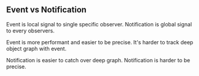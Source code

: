 



Event vs Notification
---------------------

Event is local signal to single specific observer.
Notification is global signal to every observers.

Event is more performant and easier to be precise.
It's harder to track deep object graph with event.

Notification is easier to catch over deep graph.
Notification is harder to be precise.


